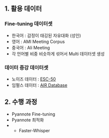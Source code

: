 ## 1. 활용 데이터
### Fine-tuning 데이터셋
- 한국어 : 감정이 태깅된 자유대화 (성인)
- 영어 : AMI Meeting Corpus
- 중국어 : Ali Meeting
- 각 언어별 비중 비슷하게 섞어서 Multi 데이터셋 생성

### 데이터 증강 데이터셋
- 노이즈 데이터 : [ESC-50](https://github.com/karolpiczak/ESC-50?tab=readme-ov-file#download)
- 임펄스 데이터 : [AIR Database](https://www.iks.rwth-aachen.de/en/research/tools-downloads/databases/aachen-impulse-response-database/)

## 2. 수행 과정
- Pyannote Fine-tuning
- Pyannote 최적화
- + Faster-Whisper



